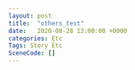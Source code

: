 ```yaml
---
layout: post
title:  "others_test"
date:   2020-08-28 13:00:00 +0000
categories: Etc
Tags: Story Etc
SceneCode: []
---
```

